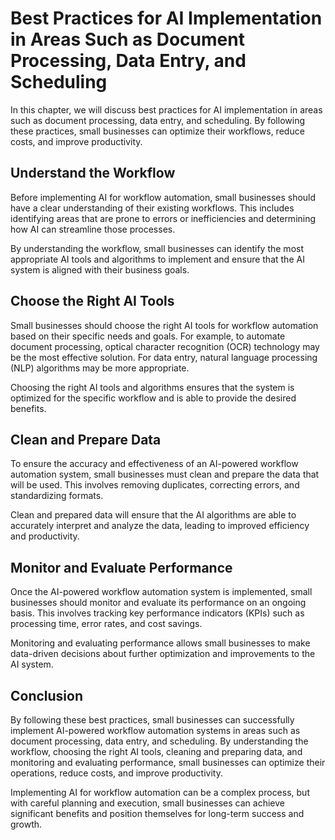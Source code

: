 Best Practices for AI Implementation in Areas Such as Document Processing, Data Entry, and Scheduling
==================================================================================================================================================

In this chapter, we will discuss best practices for AI implementation in areas such as document processing, data entry, and scheduling. By following these practices, small businesses can optimize their workflows, reduce costs, and improve productivity.

Understand the Workflow
-----------------------

Before implementing AI for workflow automation, small businesses should have a clear understanding of their existing workflows. This includes identifying areas that are prone to errors or inefficiencies and determining how AI can streamline those processes.

By understanding the workflow, small businesses can identify the most appropriate AI tools and algorithms to implement and ensure that the AI system is aligned with their business goals.

Choose the Right AI Tools
-------------------------

Small businesses should choose the right AI tools for workflow automation based on their specific needs and goals. For example, to automate document processing, optical character recognition (OCR) technology may be the most effective solution. For data entry, natural language processing (NLP) algorithms may be more appropriate.

Choosing the right AI tools and algorithms ensures that the system is optimized for the specific workflow and is able to provide the desired benefits.

Clean and Prepare Data
----------------------

To ensure the accuracy and effectiveness of an AI-powered workflow automation system, small businesses must clean and prepare the data that will be used. This involves removing duplicates, correcting errors, and standardizing formats.

Clean and prepared data will ensure that the AI algorithms are able to accurately interpret and analyze the data, leading to improved efficiency and productivity.

Monitor and Evaluate Performance
--------------------------------

Once the AI-powered workflow automation system is implemented, small businesses should monitor and evaluate its performance on an ongoing basis. This involves tracking key performance indicators (KPIs) such as processing time, error rates, and cost savings.

Monitoring and evaluating performance allows small businesses to make data-driven decisions about further optimization and improvements to the AI system.

Conclusion
----------

By following these best practices, small businesses can successfully implement AI-powered workflow automation systems in areas such as document processing, data entry, and scheduling. By understanding the workflow, choosing the right AI tools, cleaning and preparing data, and monitoring and evaluating performance, small businesses can optimize their operations, reduce costs, and improve productivity.

Implementing AI for workflow automation can be a complex process, but with careful planning and execution, small businesses can achieve significant benefits and position themselves for long-term success and growth.
